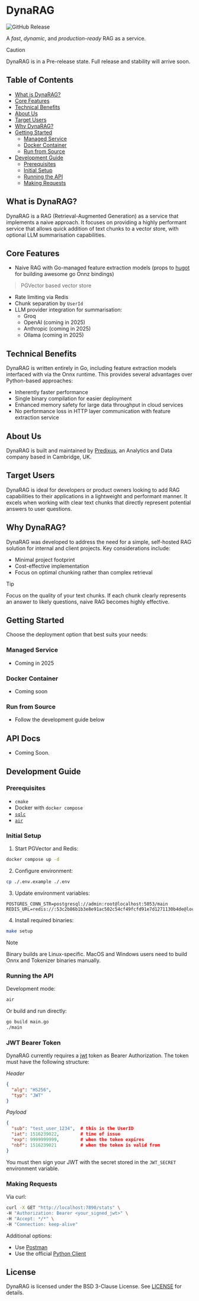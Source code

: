 # DynaRAG

![GitHub Release](https://img.shields.io/github/v/release/Predixus/DynaRAG)

A _fast_, _dynamic_, and _production-ready_ RAG as a service.

> [!CAUTION]
> DynaRAG is in a Pre-release state. Full release and stability will arrive soon.

## Table of Contents
- [What is DynaRAG?](#what-is-dynarag)
- [Core Features](#core-features)
- [Technical Benefits](#technical-benefits)
- [About Us](#about-us)
- [Target Users](#target-users)
- [Why DynaRAG?](#why-dynarag)
- [Getting Started](#getting-started)
  - [Managed Service](#managed-service)
  - [Docker Container](#docker-container)
  - [Run from Source](#run-from-source)
- [Development Guide](#development-guide)
  - [Prerequisites](#prerequisites)
  - [Initial Setup](#initial-setup)
  - [Running the API](#running-the-api)
  - [Making Requests](#making-requests)

## What is DynaRAG?

DynaRAG is a RAG (Retrieval-Augmented Generation) as a service that implements a naive approach.
It focuses on providing a highly performant service that allows quick addition of text chunks to
a vector store, with optional LLM summarisation capabilities.

## Core Features

- Naive RAG with Go-managed feature extraction models (props to
[hugot](https://github.com/knights-analytics/hugot) for building awesome go Onnz bindings)
> PGVector based vector store
- Rate limiting via Redis
- Chunk separation by `UserId`
- LLM provider integration for summarisation:
  - Groq
  - OpenAI (coming in 2025)
  - Anthropic (coming in 2025)
  - Ollama (coming in 2025)

## Technical Benefits

DynaRAG is written entirely in Go, including feature extraction models interfaced with via the Onnx
runtime. This provides several advantages over Python-based approaches:

- Inherently faster performance
- Single binary compilation for easier deployment
- Enhanced memory safety for large data throughput in cloud services
- No performance loss in HTTP layer communication with feature extraction service

## About Us

DynaRAG is built and maintained by [Predixus](https://www.predixus.com), an Analytics and Data
company based in Cambridge, UK.

## Target Users

DynaRAG is ideal for developers or product owners looking to add RAG capabilities to their
applications in a lightweight and performant manner. It excels when working with clear text
chunks that directly represent potential answers to user questions.

## Why DynaRAG?

DynaRAG was developed to address the need for a simple, self-hosted RAG solution for internal
and client projects. Key considerations include:

- Minimal project footprint
- Cost-effective implementation
- Focus on optimal chunking rather than complex retrieval

> [!TIP]
> Focus on the quality of your text chunks. If each chunk clearly represents
an answer to likely questions, naive RAG becomes highly effective.

## Getting Started

Choose the deployment option that best suits your needs:

### Managed Service
- Coming in 2025

### Docker Container
- Coming soon

### Run from Source
- Follow the development guide below

## API Docs
- Coming Soon.

## Development Guide

### Prerequisites

- `cmake`
- Docker with `docker compose`
- [`sqlc`](https://docs.sqlc.dev/en/stable/overview/install.html)
- [`air`](https://github.com/air-verse/air)

### Initial Setup

1. Start PGVector and Redis:
```bash
docker compose up -d
```

2. Configure environment:
```bash
cp ./.env.example ./.env
```

3. Update environment variables:
```env
POSTGRES_CONN_STR=postgresql://admin:root@localhost:5053/main
REDIS_URL=redis://:53c2b86b1b3e8e91ac502c54cf49fcfd91e7d1271130b4de@localhost:6380
```

4. Install required binaries:
```bash
make setup
```

> [!NOTE]
> Binary builds are Linux-specific. MacOS and Windows users need to build
> Onnx and Tokenizer binaries manually.

### Running the API

Development mode:
```bash
air
```

Or build and run directly:
```bash
go build main.go
./main
```
### JWT Bearer Token
DynaRAG currently requires a [jwt](
https://jwt.io/#debugger-io?token=eyJhbGciOiJIUzI1NiIsInR5cCI6IkpXVCJ9.eyJzdWIiOiJmcmVkIiwiaWF0IjoxNTE2MjM5MDIyLCJleHAiOjk5OTk5OTk5OTksIm5iZiI6MTUxNjIzOTAyMX0.XQhc2JJvw7llZlNbN22ifaEsYHmKbmlsyF4yNqx_XYE)
token as Bearer Authorization. The token must have the
following structure:

*Header*
```json
{
  "alg": "HS256",
  "typ": "JWT"
}
```
*Payload*
```json
{
  "sub": "test_user_1234",  # this is the UserID
  "iat": 1516239022,        # time of issue
  "exp": 9999999999,        # when the token expires
  "nbf": 1516239021         # when the token is valid from
}
```

You must then sign your JWT with the secret stored in the `JWT_SECRET` environment variable.

### Making Requests

Via curl:
```bash
curl -X GET "http://localhost:7890/stats" \
-H "Authorization: Bearer <your_signed_jwt>" \
-H "Accept: */*" \
-H "Connection: keep-alive"
```

Additional options:
- Use [Postman](https://predixus.postman.co/workspace/Predixus~6a7e467f-45da-4e1d-8583-cc2611bf0431/collection/35165780-5ace5502-2a05-4179-a0c8-ff27dba0df9b?action=share&creator=35165780)
- Use the official [Python Client](https://github.com/Predixus/DynaRAG-Python-Client)

## License

DynaRAG is licensed under the BSD 3-Clause License. See [LICENSE](LICENSE) for details.

